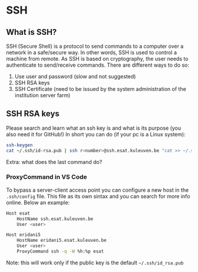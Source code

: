 # SSH

## What is SSH?

SSH (Secure Shell) is a protocol to send commands to a computer over a network in a safe/secure way.
In other words, SSH is used to control a machine from remote. 
As SSH is based on cryptography, the user needs to authenticate to send/receive commands. There are different ways to do so:
 1. Use user and password (slow and not suggested)
 2. SSH RSA keys
 3. SSH Certificate (need to be issued by the system administration of the institution server farm)

## SSH RSA keys

Please search and learn what an ssh key is and what is its purpose (you also need it for GitHub!)
In short you can do (if your pc is a Linux system):

```bash
ssh-keygen
cat ~/.ssh/id-rsa.pub | ssh r<number>@ssh.esat.kuleuven.be "cat >> ~/.ssh/authorized_keys"
```

Extra: what does the last command do?

### ProxyCommand in VS Code

To bypass a server-client access point you can configure a new host in the `.ssh/config` file. This file as its own sintax and you can search for more info online.
Below an example:

```bash
Host esat
    HostName ssh.esat.kuleuven.be
    User <user>

Host eridani5
    HostName eridani5.esat.kuleuven.be
    User <user>
    ProxyCommand ssh -q -W %h:%p esat
```

Note: this will work only if the public key is the default `~/.ssh/id_rsa.pub`
